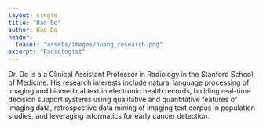 ```yaml
---
layout: single
title: "Bao Do"
author: Bao Do
header:
  teaser: "assets/images/huang_research.png"
excerpt: "Radiologist"
---
```


<p>Dr. Do is a a Clinical Assistant Professor in Radiology in the Stanford School of Medicine. His research interests include natural language processing of imaging and biomedical text in electronic health records, building real-time decision support systems using qualitative and quantitative features of imaging data, retrospective data mining of imaging text corpus in population studies, and leveraging informatics for early cancer detection.</p>

